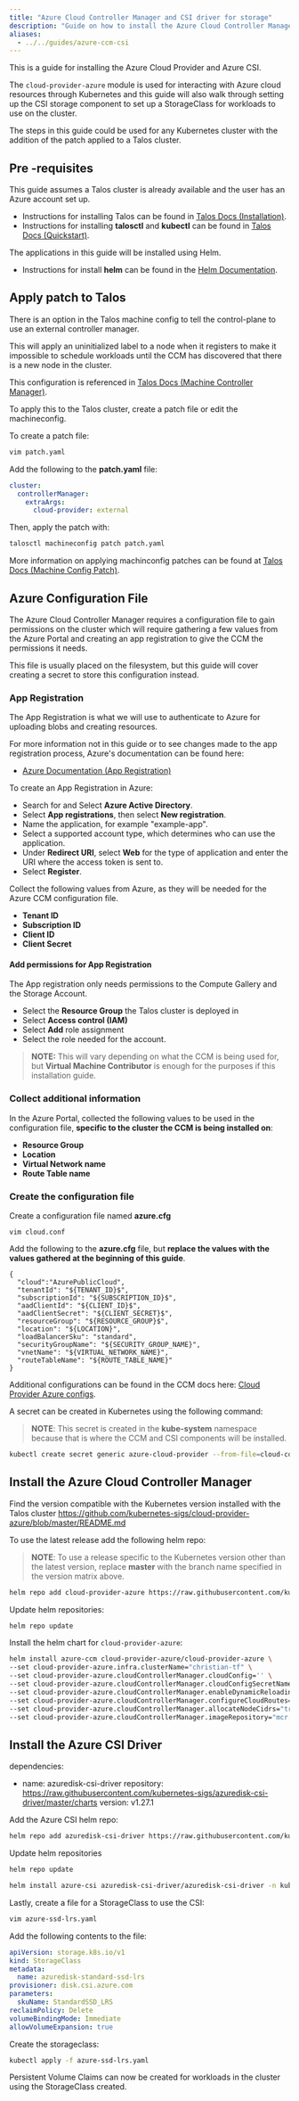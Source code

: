 ```yaml
---
title: "Azure Cloud Controller Manager and CSI driver for storage"
description: "Guide on how to install the Azure Cloud Controller Manager and Container Storage Interface driver in Kubernetes"
aliases:
  - ../../guides/azure-ccm-csi
---
```


This is a guide for installing the Azure Cloud Provider and Azure CSI.

The `cloud-provider-azure` module is used for interacting with Azure cloud resources through Kubernetes and this guide will also walk through setting up the CSI storage component to set up a StorageClass for workloads to use on the cluster.

The steps in this guide could be used for any Kubernetes cluster with the addition of the patch applied to a Talos cluster.

## Pre -requisites

This guide assumes a Talos cluster is already available and the user has an Azure account set up.

- Instructions for installing Talos can be found in [Talos Docs (Installation)](https://www.talos.dev/v1.4/talos-guides/install/).
- Instructions for installing **talosctl** and **kubectl** can be found in [Talos Docs (Quickstart)](https://www.talos.dev/v1.4/introduction/quickstart/#talosctl).

The applications in this guide will be installed using Helm.

- Instructions for install **helm** can be found in the [Helm Documentation](https://helm.sh/docs/intro/install/).

## Apply patch to Talos

There is an option in the Talos machine config to tell the control-plane to use an external controller manager.

This will apply an uninitialized label to a node when it registers to make it impossible to schedule workloads until the CCM has discovered that there is a new node in the cluster.

This configuration is referenced in [Talos Docs (Machine Controller Manager)](https://www.talos.dev/v1.4/reference/configuration/#machinecontrollermanagerconfig).

To apply this to the Talos cluster, create a patch file or edit the machineconfig.

To create a patch file:

```bash
vim patch.yaml
```

Add the following to the **patch.yaml** file:

```yaml
cluster:
  controllerManager:
    extraArgs:
      cloud-provider: external
```

Then, apply the patch with:

```bash
talosctl machineconfig patch patch.yaml
```

More information on applying machinconfig patches can be found at [Talos Docs (Machine Config Patch)](https://www.talos.dev/v1.4/reference/cli/#talosctl-machineconfig-patch).

## Azure Configuration File

The Azure Cloud Controller Manager requires a configuration file to gain permissions on the cluster which will require gathering a few values from the Azure Portal and creating an app registration to give the CCM the permissions it needs.

This file is usually placed on the filesystem, but this guide will cover creating a secret to store this configuration instead.

### App Registration

The App Registration is what we will use to authenticate to Azure for uploading blobs and creating resources.

For more information not in this guide or to see changes made to the app registration process, Azure's documentation can be found here:

- [Azure Documentation (App Registration)](https://learn.microsoft.com/en-us/azure/active-directory/develop/quickstart-register-app)

To create an App Registration in Azure:

- Search for and Select **Azure Active Directory**.
- Select **App registrations**, then select **New registration**.
- Name the application, for example "example-app".
- Select a supported account type, which determines who can use the application.
- Under **Redirect URI**, select **Web** for the type of application and enter the URI where the access token is sent to.
- Select **Register**.

Collect the following values from Azure, as they will be needed for the Azure CCM configuration file.

- **Tenant ID**
- **Subscription ID**
- **Client ID**
- **Client Secret**

#### Add permissions for App Registration

The App registration only needs permissions to the Compute Gallery and the Storage Account.

- Select the **Resource Group** the Talos cluster is deployed in
- Select **Access control (IAM)**
- Select **Add** role assignment
- Select the role needed for the account.

> **NOTE:** This will vary depending on what the CCM is being used for, but **Virtual Machine Contributor** is enough for the purposes if this installation guide.

### Collect additional information

In the Azure Portal, collected the following values to be used in the configuration file, **specific to the cluster the CCM is being installed on**:

- **Resource Group**
- **Location**
- **Virtual Network name**
- **Route Table name**

### Create the configuration file

Create a configuration file named **azure.cfg**

```shell
vim cloud.conf
```

Add the following to the **azure.cfg** file, but **replace the values with the values gathered at the beginning of this guide**.

```shell
{
  "cloud":"AzurePublicCloud",
  "tenantId": "${TENANT_ID}$",
  "subscriptionId": "${SUBSCRIPTION_ID}$",
  "aadClientId": "${CLIENT_ID}$",
  "aadClientSecret": "${CLIENT_SECRET}$",
  "resourceGroup": "${RESOURCE_GROUP}$",
  "location": "${LOCATION}",
  "loadBalancerSku": "standard",
  "securityGroupName": "${SECURITY_GROUP_NAME}",
  "vnetName": "${VIRTUAL_NETWORK_NAME}",
  "routeTableName": "${ROUTE_TABLE_NAME}"
}

```

Additional configurations can be found in the CCM docs here: [Cloud Provider Azure configs](https://github.com/kubernetes-sigs/cloud-provider-azure/blob/documentation/content/en/install/configs.md).

A secret can be created in Kubernetes using the following command:

> **NOTE**: This secret is created in the **kube-system** namespace because that is where the CCM and CSI components will be installed.

```bash
kubectl create secret generic azure-cloud-provider --from-file=cloud-config=./cloud.conf -n kube-system
```

## Install the Azure Cloud Controller Manager

Find the version compatible with the Kubernetes version installed with the Talos cluster https://github.com/kubernetes-sigs/cloud-provider-azure/blob/master/README.md

To use the latest release add the following helm repo:

> **NOTE**: To use a release specific to the Kubernetes version other than the latest version, replace **master** with the branch name specified in the version matrix above.

```bash
helm repo add cloud-provider-azure https://raw.githubusercontent.com/kubernetes-sigs/cloud-provider-azure/master/helm/repo
```

Update helm repositories:

```bash
helm repo update
```

Install the helm chart for `cloud-provider-azure`:

```bash
helm install azure-ccm cloud-provider-azure/cloud-provider-azure \
--set cloud-provider-azure.infra.clusterName="christian-tf" \
--set cloud-provider-azure.cloudControllerManager.cloudConfig='' \
--set cloud-provider-azure.cloudControllerManager.cloudConfigSecretName="azure-cloud-provider" \
--set cloud-provider-azure.cloudControllerManager.enableDynamicReloading="true" \
--set cloud-provider-azure.cloudControllerManager.configureCloudRoutes="true" \
--set cloud-provider-azure.cloudControllerManager.allocateNodeCidrs="true" \
--set cloud-provider-azure.cloudControllerManager.imageRepository="mcr.microsoft.com/oss/kubernetes"
```

## Install the Azure CSI Driver

dependencies:

- name: azuredisk-csi-driver
  repository: https://raw.githubusercontent.com/kubernetes-sigs/azuredisk-csi-driver/master/charts
  version: v1.27.1

Add the Azure CSI helm repo:

```bash
helm repo add azuredisk-csi-driver https://raw.githubusercontent.com/kubernetes-sigs/azuredisk-csi-driver/master/charts
```

Update helm repositories

```bash
helm repo update
```

```bash
helm install azure-csi azuredisk-csi-driver/azuredisk-csi-driver -n kube-system
```

Lastly, create a file for a StorageClass to use the CSI:

```bash
vim azure-ssd-lrs.yaml
```

Add the following contents to the file:

```yaml
apiVersion: storage.k8s.io/v1
kind: StorageClass
metadata:
  name: azuredisk-standard-ssd-lrs
provisioner: disk.csi.azure.com
parameters:
  skuName: StandardSSD_LRS
reclaimPolicy: Delete
volumeBindingMode: Immediate
allowVolumeExpansion: true
```

Create the storageclass:

```bash
kubectl apply -f azure-ssd-lrs.yaml
```

Persistent Volume Claims can now be created for workloads in the cluster using the StorageClass created.
